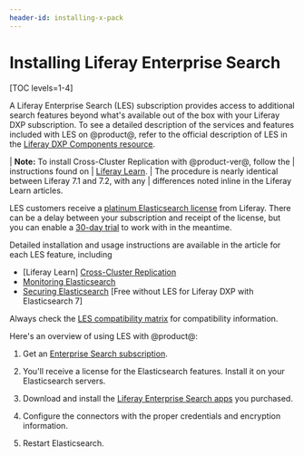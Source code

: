 ```yaml
---
header-id: installing-x-pack
---
```


# Installing Liferay Enterprise Search

[TOC levels=1-4]

A Liferay Enterprise Search (LES) subscription provides access to additional
search features beyond what's available out of the box with your Liferay DXP
subscription. To see a detailed description of the services and features
included with LES on @product@, refer to the official description of LES in the
[Liferay DXP Components resource](https://help.liferay.com/hc/en-us/articles/360014400932).

| **Note:** To install Cross-Cluster Replication with @product-ver@, follow the
| instructions found on
| [Liferay Learn](https://learn.liferay.com/dxp/latest/en/using-search/liferay-enterprise-search/cross-cluster-replication/cross-cluster-replication.html).
| The procedure is nearly identical between Liferay 7.1 and 7.2, with any
| differences noted inline in the Liferay Learn articles.

LES customers receive a
[platinum Elasticsearch license](https://www.elastic.co/subscriptions)
from Liferay. There can be a delay between your subscription and receipt of the
license, but you can enable a
[30-day trial](https://www.elastic.co/guide/en/elasticsearch/reference/7.x/start-trial.html)
to work with in the meantime.

Detailed installation and usage instructions are available in the article for
each LES feature, including

-  [Liferay Learn] [Cross-Cluster Replication](https://learn.liferay.com/dxp/latest/en/using-search/liferay-enterprise-search/cross-cluster-replication/cross-cluster-replication.html)
-  [Monitoring Elasticsearch](/docs/7-1/deploy/-/knowledge_base/d/monitoring-product)
-  [Securing Elasticsearch](/docs/7-1/deploy/-/knowledge_base/d/installing-liferay-enterprise-search-security) [Free without LES for Liferay DXP with Elasticsearch 7] 

Always check the
[LES compatibility matrix](https://help.liferay.com/hc/en-us/articles/360016511651#Liferay-Enterprise-Search)
for compatibility information.

Here's an overview of using LES with @product@:

1.  Get an [Enterprise Search subscription](https://help.liferay.com/hc/en-us/articles/360014400932).

2.  You'll receive a license for the Elasticsearch features. Install it on your Elasticsearch servers.

2.  Download and install the [Liferay Enterprise Search apps](https://customer.liferay.com/downloads?p_p_id=com_liferay_osb_customer_downloads_display_web_DownloadsDisplayPortlet&_com_liferay_osb_customer_downloads_display_web_DownloadsDisplayPortlet_productAssetCategoryId=118191013&_com_liferay_osb_customer_downloads_display_web_DownloadsDisplayPortlet_fileTypeAssetCategoryId=118191060)
    you purchased.

3.  Configure the connectors with the proper credentials and encryption
    information.

4.  Restart Elasticsearch.

